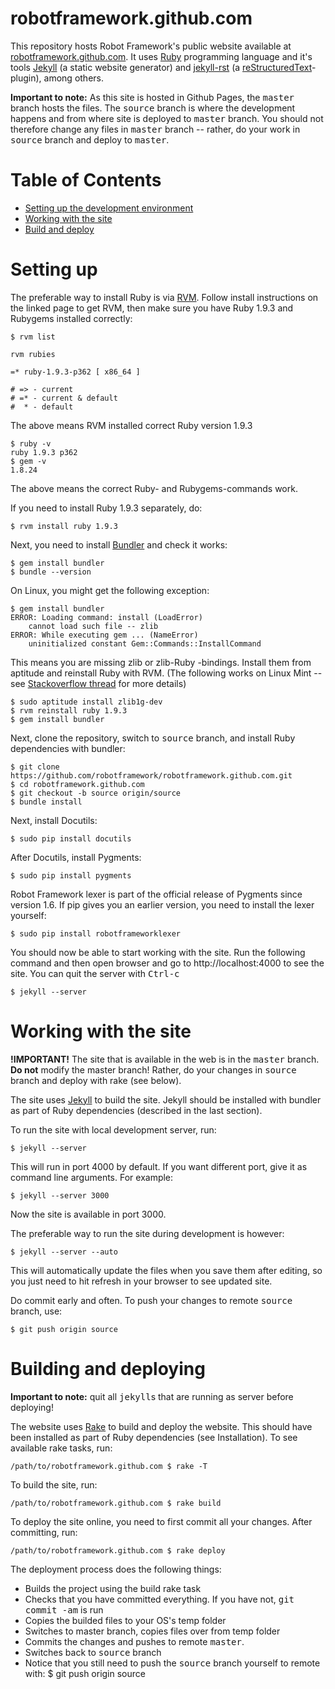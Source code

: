 # robotframework.github.com

This repository hosts Robot Framework's public website available at [robotframework.github.com](http://robotframework.github.com). It uses [Ruby](http://www.ruby-lang.org/) programming language and it's tools [Jekyll](https://github.com/mojombo/jekyll) (a static website generator) and [jekyll-rst](https://github.com/xdissent/jekyll-rst) (a [reStructuredText](https://github.com/xdissent/jekyll-rst)-plugin), among others.

<b>Important to note:</b> As this site is hosted in Github Pages, the <tt>master</tt> branch hosts the files. The <tt>source</tt> branch is where the development happens and from where site is deployed to <tt>master</tt> branch. You should not therefore change any files in <tt>master</tt> branch -- rather, do your work in <tt>source</tt> branch and deploy to <tt>master</tt>.

# Table of Contents

- [Setting up the development environment](#setting-up)
- [Working with the site](#working-with-the-site)
- [Build and deploy](#building-and-deploying)

# Setting up

The preferable way to install Ruby is via [RVM](https://rvm.io/rvm/install/). Follow install instructions on the linked page to get RVM, then make sure you have Ruby 1.9.3 and Rubygems installed correctly: 

    $ rvm list
    
    rvm rubies
    
    =* ruby-1.9.3-p362 [ x86_64 ]
    
    # => - current
    # =* - current & default
    #  * - default

The above means RVM installed correct Ruby version 1.9.3

    $ ruby -v 
    ruby 1.9.3 p362
    $ gem -v
    1.8.24

The above means the correct Ruby- and Rubygems-commands work.

If you need to install Ruby 1.9.3 separately, do:

    $ rvm install ruby 1.9.3

Next, you need to install [Bundler](http://gembundler.com/) and check it works:

    $ gem install bundler
    $ bundle --version

On Linux, you might get the following exception:

    $ gem install bundler
    ERROR: Loading command: install (LoadError)
        cannot load such file -- zlib
    ERROR: While executing gem ... (NameError)
        uninitialized constant Gem::Commands::InstallCommand
        
This means you are missing zlib or zlib-Ruby -bindings. Install them from aptitude and reinstall Ruby with RVM. (The following works on Linux Mint -- see [Stackoverflow thread](http://stackoverflow.com/questions/9727908/cannot-load-such-file-zlib-even-after-using-rvm-pkg-install-zlib) for more details)

    $ sudo aptitude install zlib1g-dev
    $ rvm reinstall ruby 1.9.3
    $ gem install bundler

Next, clone the repository, switch to <tt>source</tt> branch, and install Ruby dependencies with bundler:

    $ git clone https://github.com/robotframework/robotframework.github.com.git
    $ cd robotframework.github.com
    $ git checkout -b source origin/source 
    $ bundle install
    
Next, install Docutils:

    $ sudo pip install docutils

After Docutils, install Pygments:

    $ sudo pip install pygments
    
Robot Framework lexer is part of the official release of Pygments since version 1.6. If pip gives you an earlier version, you need to install the lexer yourself: 

    $ sudo pip install robotframeworklexer

You should now be able to start working with the site. Run the following command and then open browser and go to http://localhost:4000 to see the site. You can quit the server with <tt>Ctrl-c</tt>

    $ jekyll --server
    
# Working with the site

<b>!IMPORTANT!</b>
The site that is available in the web is in the <tt>master</tt> branch. <b>Do not</b> modify the master branch! Rather, do your changes in <tt>source</tt> branch and deploy with rake (see below).

The site uses [Jekyll](https://github.com/mojombo/jekyll) to build the site. Jekyll should be installed with bundler as part of Ruby dependencies (described in the last section). 

To run the site with local development server, run:

    $ jekyll --server
    
This will run in port 4000 by default. If you want different port, give it as command line arguments. For example:

    $ jekyll --server 3000

Now the site is available in port 3000.

The preferable way to run the site during development is however:

    $ jekyll --server --auto
    
This will automatically update the files when you save them after editing, so you just need to hit refresh in your browser to see updated site.

Do commit early and often. To push your changes to remote <tt>source</tt> branch, use:

    $ git push origin source
    
# Building and deploying

<b>Important to note:</b> quit all <tt>jekyll</tt>s that are running as server before deploying!

The website uses [Rake](http://rake.rubyforge.org/) to build and deploy the website. This should have been installed as part of Ruby dependencies (see Installation). To see available rake tasks, run:

    /path/to/robotframework.github.com $ rake -T

To build the site, run: 

    /path/to/robotframework.github.com $ rake build
    
To deploy the site online, you need to first commit all your changes. After committing, run:

    /path/to/robotframework.github.com $ rake deploy
    
The deployment process does the following things:
- Builds the project using the build rake task
- Checks that you have committed everything. If you have not, <tt>git commit -am</tt> is run
- Copies the builded files to your OS's temp folder
- Switches to master branch, copies files over from temp folder
- Commits the changes and pushes to remote <tt>master</tt>. 
- Switches back to <tt>source</tt> branch
- Notice that you still need to push the <tt>source</tt> branch yourself to remote with:
    $ git push origin source
